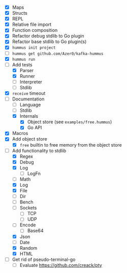 - [x] Maps
- [x] Structs
- [x] REPL
- [x] Relative file import
- [x] Function composition
- [x] Refactor debug stdlib to Go plugin
- [x] Refactor base stdlib to Go plugin(s)
- [x] `hummus init project`
- [ ] `hummus get github.com/Azer0/kafka-hummus`
- [x] `hummus run`
- [ ] Add tests
  - [x] Parser
  - [x] Runner
  - [ ] Interpreter
  - [ ] Stdlib
- [x] `receive` timeout
- [ ] Documentation
  - [ ] Language
  - [ ] Stdlib
  - [x] Internals
    - [x] Object store (see `examples/free.hummus`)
    - [x] Go API
- [x] Macros
- [x] Add object store
  - [x] `free` builtin to free memory from the object store
- [ ] Add functionality to stdlib
  - [x] Regex
  - [x] Debug
  - [x] Log
    - [ ] LogFn
  - [ ] Math
  - [x] Log
  - [x] File
  - [ ] Dir
  - [ ] Bench
  - [ ] Sockets
    - [ ] TCP
    - [ ] UDP
  - [ ] Encode
    - [ ] Base64
  - [x] Json
  - [ ] Date
  - [x] Random
  - [x] HTML
- [ ] Get rid of pseudo-terminal-go
  - [ ] Evaluate https://github.com/creack/pty
